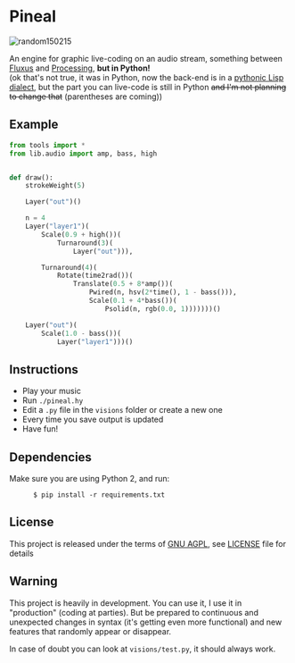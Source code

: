 Pineal
======

![random150215](http://i.imgur.com/dGbEcQi.png)

An engine for graphic live-coding on an audio stream, something between
[Fluxus](http://www.pawfal.org/fluxus/) and [Processing](https://processing.org/),
__but in Python!__  
(ok that's not true, it was in Python, now the back-end is in a
[pythonic Lisp dialect](http://hylang.org), but the part you can live-code
is still in Python <del>and I'm not planning to change that</del> (parentheses
are coming))


Example
-------

```python
from tools import *
from lib.audio import amp, bass, high


def draw():
    strokeWeight(5)

    Layer("out")()

    n = 4
    Layer("layer1")(
        Scale(0.9 + high())(
            Turnaround(3)(
                Layer("out"))),

        Turnaround(4)(
            Rotate(time2rad())(
                Translate(0.5 + 8*amp())(
                    Pwired(n, hsv(2*time(), 1 - bass())),
                    Scale(0.1 + 4*bass())(
                        Psolid(n, rgb(0.0, 1)))))))()

    Layer("out")(
        Scale(1.0 - bass())(
            Layer("layer1")))()
```


Instructions
------------
* Play your music
* Run `./pineal.hy`
* Edit a `.py` file in the `visions` folder or create a new one
* Every time you save output is updated
* Have fun!


Dependencies
------------
Make sure you are using Python 2, and run:
```
      $ pip install -r requirements.txt
```


License
-------
This project is released under the terms of [GNU AGPL](http://www.gnu.org/licenses/agpl-3.0.html), see [LICENSE](LICENSE) file for details


Warning
-------
This project is heavily in development. You can use it, I use it in "production"
(coding at parties). But be prepared to continuous and unexpected changes in
syntax (it's getting even more functional) and new features that randomly appear
or disappear.

In case of doubt you can look at `visions/test.py`, it should always work.

